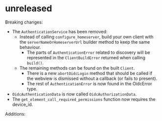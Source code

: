 # unreleased

Breaking changes:

- The `AuthenticationService` has been removed:
  - Instead of calling `configure_homeserver`, build your own client with the `serverNameOrHomeserverUrl` builder method to keep the same behaviour.
    - The parts of `AuthenticationError` related to discovery will be represented in the `ClientBuildError` returned when calling `build()`.
  - The remaining methods can be found on the built `Client`.
    - There is a new `abortOidcLogin` method that should be called if the webview is dismissed without a callback (or fails to present).
    - The rest of `AuthenticationError` is now found in the OidcError type.
- `OidcAuthenticationData` is now called `OidcAuthorizationData`.
- The `get_element_call_required_permissions` function now requires the device_id.

Additions:

